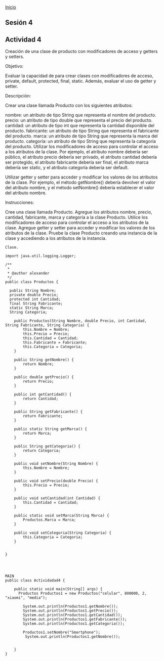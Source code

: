 <!-- No borrar o modificar -->
[Inicio](./index.md)

## Sesión 4


<!-- Su documentación aquí -->

## Actividad 4

Creación de una clase de producto con modificadores de acceso y getters y setters.

Objetivo:

Evaluar la capacidad de para crear clases con modificadores de acceso, private, default, protected, final, static. Además, evaluar el uso de getter y setter.

Descripción:

Crear una clase llamada Producto con los siguientes atributos:

nombre: un atributo de tipo String que representa el nombre del producto.
precio: un atributo de tipo double que representa el precio del producto.
cantidad: un atributo de tipo int que representa la cantidad disponible del producto.
fabricante: un atributo de tipo String que representa el fabricante del producto.
marca: un atributo de tipo String que representa la marca del producto.
categoría: un atributo de tipo String que representa la categoría del producto.
Utilizar los modificadores de acceso para controlar el acceso a los atributos de la clase. Por ejemplo, el atributo nombre debería ser público, el atributo precio debería ser privado, el atributo cantidad debería ser protegido, el atributo fabricante debería ser final, el atributo marca debería ser static, y el atributo categoría debería ser default.

Utilizar getter y setter para acceder y modificar los valores de los atributos de la clase. Por ejemplo, el método getNombre() debería devolver el valor del atributo nombre, y el método setNombre() debería establecer el valor del atributo nombre.

Instrucciones:

Cree una clase llamada Producto.
Agregue los atributos nombre, precio, cantidad, fabricante, marca y categoría a la clase Producto.
Utilice los modificadores de acceso para controlar el acceso a los atributos de la clase.
Agregue getter y setter para acceder y modificar los valores de los atributos de la clase.
Pruebe la clase Producto creando una instancia de la clase y accediendo a los atributos de la instancia.

```
Clase.

import java.util.logging.Logger;

/**
 *
 * @author alexander
 */
public class Productos {
    
  public String Nombre;
  private double Precio;
  protected int Cantidad;
  final String Fabricante;
  static String Marca;
  String Categoria;

    public Productos(String Nombre, double Precio, int Cantidad, String Fabricante, String Categoria) {
        this.Nombre = Nombre;
        this.Precio = Precio;
        this.Cantidad = Cantidad;
        this.Fabricante = Fabricante;
        this.Categoria = Categoria;
    }

    public String getNombre() {
        return Nombre;
    }

    public double getPrecio() {
        return Precio;
    }

    public int getCantidad() {
        return Cantidad;
    }

    public String getFabricante() {
        return Fabricante;
    }

    public static String getMarca() {
        return Marca;
    }

    public String getCategoria() {
        return Categoria;
    }

    public void setNombre(String Nombre) {
        this.Nombre = Nombre;
    }

    public void setPrecio(double Precio) {
        this.Precio = Precio;
    }

    public void setCantidad(int Cantidad) {
        this.Cantidad = Cantidad;
    }

    public static void setMarca(String Marca) {
        Productos.Marca = Marca;
    }

    public void setCategoria(String Categoria) {
        this.Categoria = Categoria;
    }
 
       
}




MAIN
public class Actividadad4 {

    public static void main(String[] args) {
      Productos Productos1 = new Productos("celular", 800000, 2, "xiaomi", "media");

        System.out.println(Productos1.getNombre());   
        System.out.println(Productos1.getPrecio());       
        System.out.println(Productos1.getCantidad());
        System.out.println(Productos1.getFabricante());
        System.out.println(Productos1.getCategoria());
        
        Productos1.setNombre("Smartphone");
         System.out.println(Productos1.getNombre());
 
        
    }
}
```
